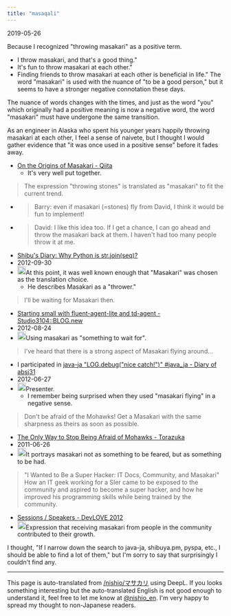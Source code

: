```yaml
---
title: "masaqali"
---
```


2019-05-26

Because I recognized "throwing masakari" as a positive term.
- I throw masakari, and that's a good thing."
- It's fun to throw masakari at each other."
- Finding friends to throw masakari at each other is beneficial in life."
The word "masakari" is used with the nuance of "to be a good person," but it seems to have a stronger negative connotation these days.

The nuance of words changes with the times, and just as the word "you" which originally had a positive meaning is now a negative word, the word "masakari" must have undergone the same transition.

As an engineer in Alaska who spent his younger years happily throwing masakari at each other, I feel a sense of naivete, but I thought I would gather evidence that "it was once used in a positive sense" before it fades away.

- [On the Origins of Masakari - Qiita](https://qiita.com/kaityo256/items/d7d8f7a0e522895c8f5d)
    - It's very well put together.

> The expression "throwing stones" is translated as "masakari" to fit the current trend.
- > Barry: even if masakari (=stones) fly from David, I think it would be fun to implement!
- > David: I like this idea too. If I get a chance, I can go ahead and throw the masakari back at them. I haven't had too many people throw it at me.
- [Shibu's Diary: Why Python is str.join(seq)?](http://blog.shibu.jp/article/58628035.html)
- 2012-09-30
- <img src='https://scrapbox.io/api/pages/nishio-en/nishio/icon' alt='nishio.icon' height="19.5"/>At this point, it was well known enough that "Masakari" was chosen as the translation choice.
    - He describes Masakari as a "thrower."

> I'll be waiting for Masakari then.
- [Starting small with fluent-agent-lite and td-agent - Studio3104::BLOG.new](http://studio3104.hatenablog.com/entry/20120824/1345795228)
- 2012-08-24
- <img src='https://scrapbox.io/api/pages/nishio-en/nishio/icon' alt='nishio.icon' height="19.5"/>Using masakari as "something to wait for".

> I've heard that there is a strong aspect of Masakari flying around...
- I participated in [java-ja "LOG.debug("nice catch!")" #java_ja - Diary of absj31](https://absj31.hatenadiary.com/entry/20120627/1340893351)
- 2012-06-27
- <img src='https://scrapbox.io/api/pages/nishio-en/nishio/icon' alt='nishio.icon' height="19.5"/>Presenter.
    - I remember being surprised when they used "masakari flying" in a negative sense.

> Don't be afraid of the Mohawks! Get a Masakari with the same sharpness as theirs as soon as possible.
- [The Only Way to Stop Being Afraid of Mohawks - Torazuka](https://torazuka.hatenablog.com/entry/20110626/mohican)
- 2011-06-26
- <img src='https://scrapbox.io/api/pages/nishio-en/nishio/icon' alt='nishio.icon' height="19.5"/>It portrays masakari not as something to be feared, but as something to be had.

> "I Wanted to Be a Super Hacker: IT Docs, Community, and Masakari"
>  How an IT geek working for a SIer came to be exposed to the community and aspired to become a super hacker, and how he improved his programming skills while being trained by the community.
- [Sessions / Speakers - DevLOVE 2012](http://devlove2012.devlove.org/speaker)
- <img src='https://scrapbox.io/api/pages/nishio-en/nishio/icon' alt='nishio.icon' height="19.5"/>Expression that receiving masakari from people in the community contributed to their growth.


I thought, "If I narrow down the search to java-ja, shibuya.pm, pyspa, etc., I should be able to find a lot of them," but I'm sorry to say that surprisingly I couldn't find any.

---
This page is auto-translated from [/nishio/マサカリ](https://scrapbox.io/nishio/マサカリ) using DeepL. If you looks something interesting but the auto-translated English is not good enough to understand it, feel free to let me know at [@nishio_en](https://twitter.com/nishio_en). I'm very happy to spread my thought to non-Japanese readers.